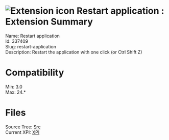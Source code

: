 # ![Extension icon](https://addons.thunderbird.net/user-media/addon_icons/337/337409-64.png?modified=1425981645) Restart application : Extension Summary

Name: Restart application  
Id: 337409  
Slug: restart-application  
Description: Restart the application with one click (or Ctrl Shift Z)
  

# Compatibility
Min: 3.0  
Max: 24.*  

# Files

Source Tree: [Src](C:/Dev/Thunderbird/ThunderKdB/xall/xOther/337409-restart-application/src)  
Current XPI: [XPI](C:/Dev/Thunderbird/ThunderKdB/xall/xOther/337409-restart-application/xpi)  



